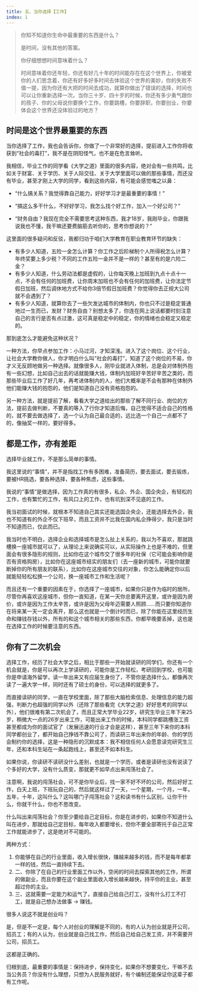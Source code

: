 ```yaml
---
title: 五、当你选择【工作】
index: 1
---
```


> 你知不知道你生命中最重要的东西是什么？
>
> 是时间，没有其他的答案。
>
> 你仔细想想时间意味着什么？
>
> 时间意味着你还年轻，你还有好几十年的时间能存在在这个世界上，你被爱你的人们思念着，你还有好多好多时间去体验这个世界的美妙，你的失败不值一提，因为你还有大把的时间去成功，就算你做出了错误的选择，时间也可以让你重新选择一次。当你三十岁、四十岁的时候，你还有多少勇气跟你的孩子、你的父母说你要换个工作，你要跳槽，你要辞职，你要创业，你要体会这个世界还没体验过的地方？

## 时间是这个世界最重要的东西

当你选择了工作，我也会告诉你，你做了一个非常好的选择，提前进入工作你将收获到“社会的毒打”，我不是在阴阳怪气，也不是在危言耸听。

我相信，毕业工作的同学看《大学之道》里面的很多内容，绝对会有一些共鸣，比如关于财富、关于学历、关于人际交往、关于大学里面可以做的那些事情，而还没有毕业，甚至才刚上大学的同学，看到这些内容，有可能会感觉嗤之以鼻：

- “什么搞关系？我觉得靠自己能力，好好学习才是最重要的事情！”

- “搞这么多干什么，不好好学习，我怎么找个好工作，加入一个好公司？”

- “财务自由？我现在完全不需要思考这种东西，我才18岁，我刚毕业，你跟我说我也不懂，我干嘛还要费脑筋去听你的，思考你想说的？”

这里面的很多疑问和反驳，我都归功于咱们大学教育在职业教育环节的缺失：

- 有多少人知道，五险一金怎么计算？你工作之后阶梯制个人所得税怎么计算？年终奖要上多少税？不同的工作五险一金并不是一样的？甚至有的是六险二金？
- 有多少人知道，什么劳动法都是虚假的，让你每天晚上加班到九点十点十一点，不会有任何的加班费，让你周末加班也不会有任何的加班费，让你法定节假日加班，然后调休地方式不给你3倍节假日加班费？你觉得你去正规大公司就不会遇到了？
- 有多少人知道，就算你去了一些欠发达城市的体制内，你也只不过是稳定普通地过一生而已，发财？财务自由？别想太多了，你连在网上说话都要时刻注意自己的言行是否有点过激，这可真是稳定中的稳定，你的情绪也会稳定又稳定的。

那到底怎么才能避免这种状况？

一种方法，你早点参加工作：小马过河，才知深浅。进入了这个岗位、这个行业，让社会大学教你做人，你才明白什么叫“社会的毒打”，知道了这个岗位的不易，你才义无反顾地做另一种选择。就像很多人，刚毕业就进入体制，总是会对体制外抱有一些幻想，比如自己出去的话就能赚大钱，体制内加班好辛苦好辛苦之类的，而那些毕业后工作了好几年，再考进体制内的人，他们大概率是不会有那种在体制外他们能赚大钱的抱怨的，他们是知道自己没有资格抱怨的。

另一种方法，就是提前了解，看看大学之道给出的那些了解不同行业、岗位的方法，提前去做判断，不要真的等入了行你才知道后悔，自己觉得不适合自己的性格的，就不要去做选择了，选一个认为自己最合适的，远比选一个自己一点都不了的，像抽奖一样的，要好得多。

## 都是工作，亦有差距

选择毕业就工作，不是那么简单的事情。

我这里说的“事情”，并不是指找工作有多困难，准备简历，要去面试，要去锻炼，要被HR挑选，要各种选择，要各种焦虑，这些事情。

我说的“事情”是做选择，因为工作真的有很多，私企、外企、国企央企，有轻松的工作，也有繁忙的工作，有风口上的工作，也有坑到深不见底的工作。

我当初面试的时候，就根本不知道自己其实还能选国企央企，还能选择去外企，我也不知道有的外企不仅下班早，而且工资并不比我在国内私企挣得少，我只是当时不知道而已，仅此而已。

我当时也不明白，选择企业和选择城市是怎么扯上关系的，我以为不喜欢，那就跳槽换一座城市就可以了，从理论上来说确实可以，从实际操作上也是不难的，但里面会有很多隐形的规则，比如你在这个城市交了很多年的社保（它可能会影响你是否有资格购房），比如你在这座城市结实的朋友们（去一座新的城市，可能你就要断掉你的所有朋友的联系），比如你在这座城市交往的对象，你怎么能确定你以后就能轻轻松松换一个公司，换一座城市工作和生活呢？

而且还有一个重要的因素在于，你选择了一座城市，如果你只是作为临时的居所，尽管你再喜欢这座城市，但你一直知道，在某一天你总要离开这里，或许是因为房价，或许是因为工作太辛苦，或许是因为父母年迈需要人照顾……而只要你知道你在将来某一天一定会离开，那么这也就是一个倒计时而已，除了你能在这里经历生命和赚钱存钱以外，所有的和这个城市相关的那些东西，你都早晚要丢掉，这也是在选择工作的时候要注意的东西。

## 你有了二次机会

选择工作，经历了社会大学之后，相比于那些一开始就读研的同学们，你还有一个机会就是，你是可以再次上学读研的，可能你是工作轻松，考研回到学校，也可能你是申请海外留学，读一年出来又有应届生身份了，不管你是选择什么，都像再次读了一遍大学一样，同时还有了硕士的身份，可以选择的就更多了。

而直接读研的同学，一直在学校里面，除了那些大脑检索信息、处理信息的能力超强，判断力也超强的同学以外（还除了那些看完《大学之道》好好思考的同学以外），他们很难有第二次机会了，而且正常大学毕业22岁，研究生毕业三年下来25岁，稍微大一点的26岁出来工作，可能出来工作的时候，本科同学都跳槽涨工资甚至都成为你的面试官了（发展迅速的行业才会是这样），甚至三年下来你的本科同学都创业了，都开始自己挣钱不靠公司了，而读研三年出来你的年龄、你的学历会制约你的选择，这是一种隐形的沉默成本：我不相信任何人会愿意读完研究生三年，还和本科生站在一条起跑线上，甚至还不如本科生。

如果你说，你读研不读研没什么差别，也就是一个学历，或者是读研也没有说读了个多好的大学，没有什么质变，那就更不如早点出来闯荡社会了。

注意啊，我说的闯荡社会，可不是你毕业后，找一家不好不坏的公司，然后好好工作，白天上班，下班玩自己的，然后就这样过了一天，一个星期，一个月，一年，五年，十年，这叫什么？这叫哪门子闯荡社会？这和读书有什么区别，让你干什么，你就干什么，你也不思改变。

什么叫出来闯荡社会？你至少要给自己定目标，你是在进步的，如果你不知道什么叫在进步，那就给自己定目标，每年收入都要增长，但你不要全部寄托于自己正常工作就能进步了，这是绝对不可能的。

两种方式：

1. 你能够在自己的行业里面，收入增长很快，赚越来越多的钱，而不是每年都拿一样的钱，然后一直持续下去。
2. 二、你除了在自己的行业里面工作以外，空闲的时间去探索其他的工作，所谓的做副业，而且你要在这个副业里面收入增长越来越快，持平你的主业，甚至超过你的主业。
3. 三、这就需要一定能力和运气了，直接自己给自己打工，没有什么打工不打工，就是自己想办法做事 -> 赚钱。

很多人说这不就是创业吗？

是，但是不一定是，每个人对创业的理解是不同的，有的人认为创业就是开公司，招员工；有的人认为，创业就是自己找工作，然后自己给自己发工资，并不需要开公司，招员工。

这都是正确的。

归根到底，最重要的事情是：保持进步，保持变化，如果你不想要变化，干嘛不去当公务员？你没有什么理想，只想为人民服务就好，有个编制还能保证你这辈子都有工作呢。

